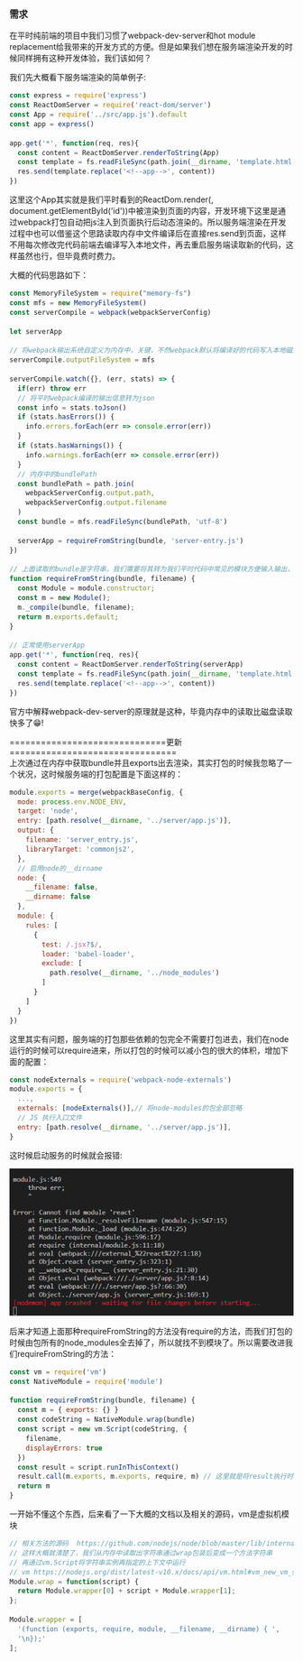### 需求
在平时纯前端的项目中我们习惯了webpack-dev-server和hot module replacement给我带来的开发方式的方便。但是如果我们想在服务端渲染开发的时候同样拥有这种开发体验，我们该如何？

我们先大概看下服务端渲染的简单例子:  
```js
const express = require('express')
const ReactDomServer = require('react-dom/server')
const App = require('../src/app.js').default
const app = express()

app.get('*', function(req, res){
  const content = ReactDomServer.renderToString(App)
  const template = fs.readFileSync(path.join(__dirname, 'template.html'), 'utf-8')
  res.send(template.replace('<!--app-->', content))
})
```
这里这个App其实就是我们平时看到的ReactDom.render(<App />, document.getElementById('id'))中被渲染到页面的内容，开发环境下这里是通过webpack打包自动把js注入到页面执行后动态渲染的。所以服务端渲染在开发过程中也可以借鉴这个思路读取内存中文件编译后在直接res.send到页面，这样不用每次修改完代码前端去编译写入本地文件，再去重启服务端读取新的代码，这样虽然也行，但毕竟费时费力。  


大概的代码思路如下：  
```js
const MemoryFileSystem = require("memory-fs")
const mfs = new MemoryFileSystem()
const serverCompile = webpack(webpackServerConfig)

let serverApp

// 将webpack输出系统自定义为内存中，关键，不然webpack默认将编译好的代码写入本地磁盘
serverCompile.outputFileSystem = mfs

serverCompile.watch({}, (err, stats) => {
  if(err) throw err
  // 将平时webpack编译的输出信息转为json
  const info = stats.toJson()
  if (stats.hasErrors()) {
    info.errors.forEach(err => console.error(err))
  }
  if (stats.hasWarnings()) {
    info.warnings.forEach(err => console.error(err))
  }
  // 内存中的bundlePath
  const bundlePath = path.join(
    webpackServerConfig.output.path,
    webpackServerConfig.output.filename
  )
  const bundle = mfs.readFileSync(bundlePath, 'utf-8')
  
  serverApp = requireFromString(bundle, 'server-entry.js')
})

// 上面读取的bundle是字符串，我们需要将其转为我们平时代码中常见的模块方便输入输出，这里我们利用module的构造函数
function requireFromString(bundle, filename) {
  const Module = module.constructor;
  const m = new Module();
  m._compile(bundle, filename);
  return m.exports.default;
}

// 正常使用serverApp
app.get('*', function(req, res){
  const content = ReactDomServer.renderToString(serverApp)
  const template = fs.readFileSync(path.join(__dirname, 'template.html'), 'utf-8')
  res.send(template.replace('<!--app-->', content))
})

```

官方中解释webpack-dev-server的原理就是这种，毕竟内存中的读取比磁盘读取快多了😁!


==============================更新================================  
上次通过在内存中获取bundle并且exports出去渲染，其实打包的时候我忽略了一个状况，这时候服务端的打包配置是下面这样的：
```js
module.exports = merge(webpackBaseConfig, {
  mode: process.env.NODE_ENV,
  target: 'node',
  entry: [path.resolve(__dirname, '../server/app.js')],
  output: {
    filename: 'server_entry.js',
    libraryTarget: 'commonjs2',
  },
  // 启用node的__dirname
  node: {
    __filename: false,
    __dirname: false
  },
  module: {
    rules: [
      {
        test: /.jsx?$/,
        loader: 'babel-loader',
        exclude: [
          path.resolve(__dirname, '../node_modules')
        ]
      }
    ]
  }
})
```
这里其实有问题，服务端的打包那些依赖的包完全不需要打包进去，我们在node运行的时候可以require进来，所以打包的时候可以减小包的很大的体积，增加下面的配置：
```js
const nodeExternals = require('webpack-node-externals')
module.exports = {
  ...,
  externals: [nodeExternals()],// 将node-modules的包全部忽略
  // JS 执行入口文件
  entry: [path.resolve(__dirname, '../server/app.js')],
}
```
这时候启动服务的时候就会报错:

![errr.png](https://raw.githubusercontent.com/moyueating/blogImg/master/webpack%E5%86%85%E5%AD%98%E4%B8%AD%E8%AF%BB%E5%8F%96bundle/error.png)

后来才知道上面那种requireFromString的方法没有require的方法，而我们打包的时候由包所有的node_modules全去掉了，所以就找不到模块了。所以需要改进我们requireFromString的方法：  

```js
const vm = require('vm')
const NativeModule = require('module')

function requireFromString(bundle, filename) {
  const m = { exports: {} }
  const codeString = NativeModule.wrap(bundle)
  const script = new vm.Script(codeString, {
    filename,
    displayErrors: true
  })
  const result = script.runInThisContext()
  result.call(m.exports, m.exports, require, m) // 这里就是将result执行时需要的exports，require，module传入。
  return m
}
```
一开始不懂这个东西，后来看了一下大概的文档以及相关的源码，vm是虚拟机模块
```js
// 相关方法的源码  https://github.com/nodejs/node/blob/master/lib/internal/modules/cjs/loader.js
// 这样大概就清楚了，我们从内存中读取出字符串通过wrap包装后变成一个方法字符串
// 再通过vm.Script将字符串实例再指定的上下文中运行
// vm https://nodejs.org/dist/latest-v10.x/docs/api/vm.html#vm_new_vm_script_code_options
Module.wrap = function(script) {
  return Module.wrapper[0] + script + Module.wrapper[1];
};

Module.wrapper = [
  '(function (exports, require, module, __filename, __dirname) { ',
  '\n});'
];

```

